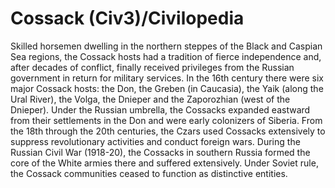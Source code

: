 # Cossack (Civ3)/Civilopedia

Skilled horsemen dwelling in the northern steppes of the Black and Caspian Sea regions, the Cossack hosts had a 
tradition of fierce independence and, after decades of conflict, finally received privileges from the Russian 
government in return for military services. In the 16th century there were six major Cossack hosts: the Don, the 
Greben (in Caucasia), the Yaik (along the Ural River), the Volga, the Dnieper and the Zaporozhian (west of the 
Dnieper). Under the Russian umbrella, the Cossacks expanded eastward from their settlements in the Don and were 
early colonizers of Siberia. From the 18th through the 20th centuries, the Czars used Cossacks extensively to 
suppress revolutionary activities and conduct foreign wars. During the Russian Civil War (1918-20), the Cossacks 
in southern Russia formed the core of the White armies there and suffered extensively. Under Soviet rule, the 
Cossack communities ceased to function as distinctive entities.